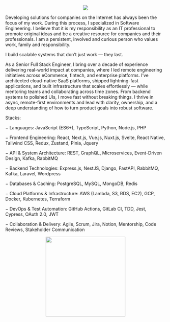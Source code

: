 <p align="center">
  </p>
  <p align="center">
  <a href="https://www.linkedin.com/in/inaldo-monteiro-51801269/" target="_blank"><img src="https://img.shields.io/badge/-LinkedIn-%230077B5?style=for-the-badge&logo=linkedin&logoColor=white" target="_blank">
  </a> 
</p>
<div display="inline-block">
 <p>
Developing solutions for companies on the Internet has always been the focus of my work. During this process, I specialized in Software Engineering. I believe that it is my responsibility as an IT professional to promote original ideas and be a creative resource for companies and their professionals. I am a persistent, involved and curious person who values ​​work, family and responsibility.

I build scalable systems that don’t just work — they last.

As a Senior Full Stack Engineer, I bring over a decade of experience delivering real-world impact at companies, where I led remote engineering initiatives across eCommerce, fintech, and enterprise platforms. I’ve architected cloud-native SaaS platforms, shipped lightning-fast applications, and built infrastructure that scales effortlessly — while mentoring teams and collaborating across time zones. From backend systems to polished UIs, I move fast without breaking things. I thrive in async, remote-first environments and lead with clarity, ownership, and a deep understanding of how to turn product goals into robust software.

Stacks:

− Languages: JavaScript (ES6+), TypeScript, Python, Node.js, PHP

− Frontend Engineering: React, Next.js, Vue.js, Nuxt.js, Svelte, React Native, Tailwind CSS, Redux, Zustand, Pinia, Jquery

− API & System Architecture: REST, GraphQL, Microservices, Event-Driven Design, Kafka, RabbitMQ

− Backend Technologies: Express.js, NestJS, Django, FastAPI, RabbitMQ, Kafka, Laravel, Wordpress

− Databases & Caching: PostgreSQL, MySQL, MongoDB, Redis

− Cloud Platforms & Infrastructure: AWS (Lambda, S3, RDS, EC2), GCP, Docker, Kubernetes, Terraform

− DevOps & Test Automation: GitHub Actions, GitLab CI, TDD, Jest, Cypress, OAuth 2.0, JWT

− Collaboration & Delivery: Agile, Scrum, Jira, Notion, Mentorship, Code Reviews, Stakeholder Communication

</p>
</div>

<p align="center">
  <img src="assets/levi.gif" width="250">
</p>
   
<!--
**inaldomonteiroti/inaldomonteiroti** is a ✨ _special_ ✨ repository because its `README.md` (this file) appears on your GitHub profile.

Here are some ideas to get you started:

- 🔭 I’m currently working on ...
- 🌱 I’m currently learning ...
- 👯 I’m looking to collaborate on ...
- 🤔 I’m looking for help with ...
- 💬 Ask me about ...
- 📫 How to reach me: ...
- 😄 Pronouns: ...
- ⚡ Fun fact: ...
-->
